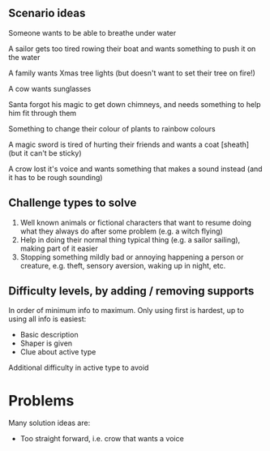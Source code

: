 ## Scenario ideas

Someone wants to be able to breathe under water

A sailor gets too tired rowing their boat and wants something to push it on the water

A family wants Xmas tree lights (but doesn't want to set their tree on fire!)

A cow wants sunglasses

Santa forgot his magic to get down chimneys, and needs something to help him fit through them

Something to change their colour of plants to rainbow colours

A magic sword is tired of hurting their friends and wants a coat [sheath] (but it can't be sticky)

A crow lost it's voice and wants something that makes a sound instead (and it has to be rough sounding)

## Challenge types to solve

1. Well known animals or fictional characters that want to resume doing what they always do after some problem (e.g. a witch flying)
2. Help in doing their normal thing typical thing (e.g. a sailor sailing), making part of it easier
3. Stopping something mildly bad or annoying happening a person or creature, e.g. theft, sensory aversion, waking up in night, etc.

## Difficulty levels, by adding / removing supports

In order of minimum info to maximum. Only using first is hardest, up to using all info is easiest:

* Basic description
* Shaper is given
* Clue about active type

Additional difficulty in active type to avoid

# Problems

Many solution ideas are:

* Too straight forward, i.e. crow that wants a voice